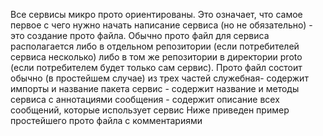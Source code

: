 Все сервисы микро прото ориентированы. Это означает, что самое первое с чего нужно начать написание сервиса (но не обязательно) - это создание прото файла. Обычно прото файл для сервиса располагается либо в отдельном репозитории (если потребителей сервиса несколько) либо в том же репозитории в директории proto (если потребителем будет только сам сервис).
Прото файл состоит обычно (в простейшем случае) из трех частей
служебная- содержит импорты и название пакета
сервис - содержит название и методы сервиса с аннотациями
сообщения - содержит описание всех сообщений, которые использует сервис
Ниже приведен пример простейшего прото файла с комментариями

